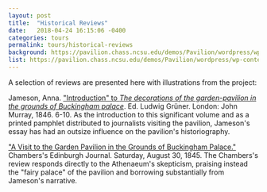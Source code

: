 ```yaml
---
layout: post
title:  "Historical Reviews"
date:   2018-04-24 16:15:06 -0400
categories: tours
permalink: tours/historical-reviews
background: https://pavilion.chass.ncsu.edu/demos/Pavilion/wordpress/wp-content/uploads/2015/12/greyart.background.jpg
list: https://pavilion.chass.ncsu.edu/demos/Pavilion/wordpress/wp-content/uploads/2015/12/greyart.background.jpg
---
```

A selection of reviews are presented here with illustrations from the project:

Jameson, Anna. ["Introduction" to *The decorations of the garden-pavilion in the grounds of Buckingham palace*]({{"https://pavilion.chass.ncsu.edu/tours/historical-reviews/jameson-intro/"}}). Ed. Ludwig Grüner. London: John Murray, 1846. 6-10. As the introduction to this significant volume and as a printed pamphlet distributed to journalists visiting the pavilion, Jameson's essay has had an outsize influence on the pavilion's historiography.

["A Visit to the Garden Pavilion in the Grounds of Buckingham Palace."]({{"https://pavilion.chass.ncsu.edu/tours/historical-reviews/chambers-review/"}}) Chambers's Edinburgh Journal. Saturday, August 30, 1845. The Chambers's review responds directly to the Athenaeum's skepticism, praising instead the "fairy palace" of the pavilion and borrowing substantially from Jameson's narrative.